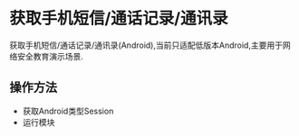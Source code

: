# 获取手机短信/通话记录/通讯录

获取手机短信/通话记录/通讯录(Android),当前只适配低版本Android,主要用于网络安全教育演示场景.

## 操作方法

- 获取Android类型Session
- 运行模块